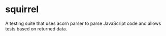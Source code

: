 # squirrel
A testing suite that uses acorn parser to parse JavaScript code and allows tests based on returned data.
